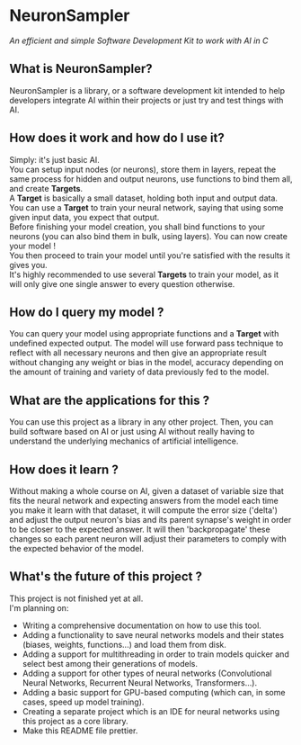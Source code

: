 # NeuronSampler
*An efficient and simple Software Development Kit to work with AI in C*
## What is NeuronSampler?
NeuronSampler is a library, or a software development kit intended to help developers integrate AI within their projects or just try and test things with AI.
## How does it work and how do I use it?
Simply: it's just basic AI.<br>
You can setup input nodes (or neurons), store them in layers, repeat the same process for hidden and output neurons, use functions to bind them all, and create **Targets**.<br>
A **Target** is basically a small dataset, holding both input and output data.<br>
You can use a **Target** to train your neural network, saying that using some given input data, you expect that output.<br>
Before finishing your model creation, you shall bind functions to your neurons (you can also bind them in bulk, using layers). You can now create your model !<br>
You then proceed to train your model until you're satisfied with the results it gives you.<br>
It's highly recommended to use several **Targets** to train your model, as it will only give one single answer to every question otherwise.<br>
## How do I query my model ?
You can query your model using appropriate functions and a **Target** with undefined expected output. The model will use forward pass technique to reflect with all necessary neurons and then give an appropriate result without changing any weight or bias in the model, accuracy depending on the amount of training and variety of data previously fed to the model.
## What are the applications for this ?
You can use this project as a library in any other project. Then, you can build software based on AI or just using AI without really having to understand the underlying mechanics of artificial intelligence.
## How does it learn ?
Without making a whole course on AI, given a dataset of variable size that fits the neural network and expecting answers from the model each time you make it learn with that dataset, it will compute the error size ('delta') and adjust the output neuron's bias and its parent synapse's weight in order to be closer to the expected answer. It will then 'backpropagate' these changes so each parent neuron will adjust their parameters to comply with the expected behavior of the model.
## What's the future of this project ?
This project is not finished yet at all.<br>
I'm planning on:
- Writing a comprehensive documentation on how to use this tool.
- Adding a functionality to save neural networks models and their states (biases, weights, functions...) and load them from disk.
- Adding a support for multithreading in order to train models quicker and select best among their generations of models.
- Adding a support for other types of neural networks (Convolutional Neural Networks, Recurrent Neural Networks, Transformers...).
- Adding a basic support for GPU-based computing (which can, in some cases, speed up model training).
- Creating a separate project which is an IDE for neural networks using this project as a core library.
- Make this README file prettier.